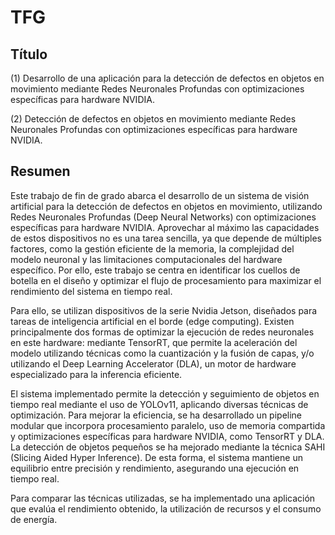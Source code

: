 
# TFG

## Título

(1) Desarrollo de una aplicación para la detección de defectos en objetos en movimiento mediante Redes Neuronales Profundas con optimizaciones específicas para hardware NVIDIA.

(2) Detección de defectos en objetos en movimiento mediante Redes Neuronales Profundas con optimizaciones específicas para hardware NVIDIA.

## Resumen

Este trabajo de fin de grado abarca el desarrollo de un sistema de visión artificial para la detección de defectos en objetos en movimiento, utilizando Redes Neuronales Profundas (Deep Neural Networks) con optimizaciones específicas para hardware NVIDIA. Aprovechar al máximo las capacidades de estos dispositivos no es una tarea sencilla, ya que depende de múltiples factores, como la gestión eficiente de la memoria, la complejidad del modelo neuronal y las limitaciones computacionales del hardware específico. Por ello, este trabajo se centra en identificar los cuellos de botella en el diseño y optimizar el flujo de procesamiento para maximizar el rendimiento del sistema en tiempo real.

Para ello, se utilizan dispositivos de la serie Nvidia Jetson, diseñados para tareas de inteligencia artificial en el borde (edge computing). Existen principalmente dos formas de optimizar la ejecución de redes neuronales en este hardware: mediante TensorRT, que permite la aceleración del modelo utilizando técnicas como la cuantización y la fusión de capas, y/o utilizando el Deep Learning Accelerator (DLA), un motor de hardware especializado para la inferencia eficiente.

El sistema implementado permite la detección y seguimiento de objetos en tiempo real mediante el uso de YOLOv11, aplicando diversas técnicas de optimización. Para mejorar la eficiencia, se ha desarrollado un pipeline modular que incorpora procesamiento paralelo, uso de memoria compartida y optimizaciones específicas para hardware NVIDIA, como TensorRT y DLA. La detección de objetos pequeños se ha mejorado mediante la técnica SAHI (Slicing Aided Hyper Inference). De esta forma, el sistema mantiene un equilibrio entre precisión y rendimiento, asegurando una ejecución en tiempo real.

Para comparar las técnicas utilizadas, se ha implementado una aplicación que evalúa el rendimiento obtenido, la utilización de recursos y el consumo de energía.